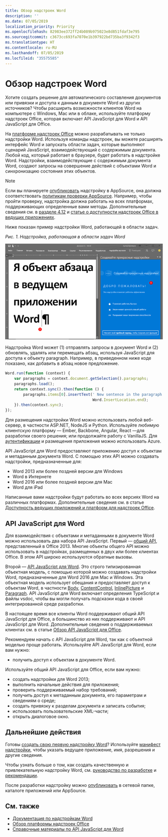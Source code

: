```yaml
---
title: Обзор надстроек Word
description: ''
ms.date: 07/05/2019
localization_priority: Priority
ms.openlocfilehash: 82983ee372ff24b089b975023e8d851fdaf3e795
ms.sourcegitcommit: c3673cc693fa7070e1b397922bd735ba3f9342f3
ms.translationtype: HT
ms.contentlocale: ru-RU
ms.lasthandoff: 07/05/2019
ms.locfileid: "35575585"
---
```

# <a name="word-add-ins-overview"></a>Обзор надстроек Word

Хотите создать решение для автоматического составления документов или привязки и доступа к данным в документе Word из других источников? Чтобы расширить возможности клиентов Word на компьютере с Windows, Mac или в облаке, используйте платформу надстроек Office, которая включает API JavaScript для Word и API JavaScript для Office.

На [платформе надстроек Office](../overview/office-add-ins.md) можно разрабатывать не только надстройки Word. Используя команды надстроек, вы можете расширять интерфейс Word и запускать области задач, которые выполняют сценарий JavaScript, взаимодействующий с содержимым документа. Любой код, который работает в браузере, будет работать в надстройке Word. Надстройки, взаимодействующие с содержимым документа Word, создают запросы на совершение действий с объектами Word и синхронизацию состояния этих объектов. 

> [!NOTE]
> Если вы планируете [опубликовать](../publish/publish.md) надстройку в AppSource, она должна соответствовать [политикам проверки AppSource](/office/dev/store/validation-policies). Например, чтобы пройти проверку, надстройка должна работать на всех платформах, поддерживающих определенные вами методы. Дополнительные сведения см. в [разделе 4.12](/office/dev/store/validation-policies#4-apps-and-add-ins-behave-predictably) и [статье о доступности надстроек Office в ведущих приложениях](../overview/office-add-in-availability.md).

Ниже показан пример надстройки Word, работающей в области задач.

*Рис. 1. Надстройка, работающая в области задач Word*

![Надстройка, работающая в области задач Word](../images/word-add-in-show-host-client.png)

Надстройка Word может (1) отправлять запросы в документ Word и (2) обновлять, удалять или перемещать абзац, используя JavaScript для доступа к объекту paragraph. Например, в приведенном ниже коде показано, как добавить в абзац новое предложение.

```js
Word.run(function (context) {
    var paragraphs = context.document.getSelection().paragraphs;
    paragraphs.load();
    return context.sync().then(function () {
        paragraphs.items[0].insertText(' New sentence in the paragraph.',
                                       Word.InsertLocation.end);
    }).then(context.sync);
});

```

Для размещения надстройки Word можно использовать любой веб-сервер, в частности ASP.NET, NodeJS и Python. Используйте любимую клиентскую платформу — Ember, Backbone, Angular, React —для разработки своего решения; или продолжайте работу с VanillaJS. Для [аутентификации](../develop/use-the-oauth-authorization-framework-in-an-office-add-in.md) и размещения приложения можно использовать Azure.

API JavaScript для Word предоставляют приложению доступ к объектам и метаданным документа Word. С помощью этих API можно создавать надстройки, предназначенные для:

* Word 2013 или более поздней версии для Windows
* Word в Интернете
* Word 2016 или более поздней версии для Mac
* Word для iPad

Написанные вами надстройки будут работать во всех версиях Word на различных платформах. Дополнительные сведения см. в статье [Доступность ведущих приложений и платформ для надстроек Office](../overview/office-add-in-availability.md).

## <a name="javascript-apis-for-word"></a>API JavaScript для Word

Для взаимодействия с объектами и метаданными в документе Word можно использовать два набора API JavaScript. Первый — [общий API](/javascript/api/office), представленный в Office 2013. Многие объекты общего API можно использовать в надстройках, размещенных в двух или более клиентах Office. В этом API широко используются обратные вызовы.

Второй — [API JavaScript для Word](/javascript/api/word). Это строго типизированная объектная модель, с помощью которой можно создавать надстройки Word, предназначенные для Word 2016 для Mac и Windows. Эта объектная модель использует обещания и предоставляет доступ к объектам Word, в частности [Body](/javascript/api/word/word.body), [ContentControl](/javascript/api/word/word.contentcontrol), [InlinePicture](/javascript/api/word/word.inlinepicture) и [Paragraph](/javascript/api/word/word.paragraph). API JavaScript для Word включает определения TypeScript и файлы vsdoc, чтобы вы могли получать подсказки кода в своей интегрированной среде разработки.

В настоящее время все клиенты Word поддерживают общий API JavaScript для Office, а большинство из них поддерживают и API JavaScript для Word. Дополнительные сведения о поддерживаемых клиентах см. в статье [Обзор API JavaScript для Office](../reference/javascript-api-for-office.md).

Рекомендуем начать с API JavaScript для Word, так как с объектной моделью проще работать. Используйте API JavaScript для Word, если вам нужно:

* получить доступ к объектам в документе Word.

Используйте общий API JavaScript для Office, если вам нужно:

* создать надстройки для Word 2013;
* выполнить начальные действия для приложения;
* проверить поддерживаемый набор требований;
* получить доступ к метаданным документа, его параметрам и сведениям о среде;
* создать привязку к разделам документа и записать события;
* использовать пользовательские XML-части;
* открыть диалоговое окно.

## <a name="next-steps"></a>Дальнейшие действия

Готовы [создать свою первую надстройку Word](word-add-ins.md)? Используйте [манифест надстройки](../develop/add-in-manifests.md), чтобы указать ведущее приложение, имя, разрешения и другие сведения.

Чтобы узнать больше о том, как создать качественную и привлекательную надстройку Word, см. [руководство по разработке](../design/add-in-design.md) и [рекомендации](../concepts/add-in-development-best-practices.md).

После разработки надстройку можно [опубликовать](../publish/publish.md) в сетевой папке, каталоге приложений или AppSource.

## <a name="see-also"></a>См. также

* [Документация по надстройкам Word](index.md)
* [Обзор платформы надстроек Office](../overview/office-add-ins.md)
* [Справочные материалы по API JavaScript для Word](/office/dev/add-ins/reference/overview/word-add-ins-reference-overview)
